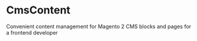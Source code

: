 # CmsContent
Convenient content management for Magento 2 CMS blocks and pages for a frontend developer
